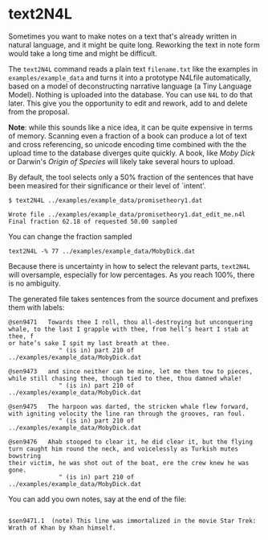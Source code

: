 # text2N4L

Sometimes you want to make notes on a text that's already written in natural language,
and it might be quite long. Reworking the text in note form would take a long time and might
be difficult.

The `text2N4L` command reads a plain text `filename.txt` like the examples in `examples/example_data`
and turns it into a prototype N4Lfile automatically, based on a model of deconstructing narrative
language (a Tiny Language Model). Nothing is uploaded into the database. You can use `N4L` to do that
later. This give you the opportunity to edit and rework, add to and delete from the proposal.

**Note**: while this sounds like a nice idea, it can be quite expensive in terms of memory. Scanning
even a fraction of a book can produce a lot of text and cross referencing, so unicode encoding time combined
with the the upload time to the database diverges quite quickly. A book, like _Moby Dick_ or Darwin's _Origin of Species_
will likely take several hours to upload.

By default, the tool selects only a 50% fraction of the sentences that have been measired for their
significance or their level of `intent'.

```
$ text2N4L ../examples/example_data/promisetheory1.dat

Wrote file ../examples/example_data/promisetheory1.dat_edit_me.n4l
Final fraction 62.18 of requested 50.00 sampled

```

You can change the fraction sampled

```
text2N4L -% 77 ../examples/example_data/MobyDick.dat
```

Because there is uncertainty in how to select the relevant parts,
`text2N4L` will oversample, especially for low percentages. As you reach
100%, there is no ambiguity.

The generated file takes sentences from the source document and prefixes them with labels:

```
@sen9471   Towards thee I roll, thou all-destroying but unconquering whale, to the last I grapple with thee, from hell’s heart I stab at thee, f
or hate’s sake I spit my last breath at thee.
              " (is in) part 210 of ../examples/example_data/MobyDick.dat

@sen9473   and since neither can be mine, let me then tow to pieces, while still chasing thee, though tied to thee, thou damned whale!
              " (is in) part 210 of ../examples/example_data/MobyDick.dat

@sen9475   The harpoon was darted, the stricken whale flew forward, with igniting velocity the line ran through the grooves, ran foul.
              " (is in) part 210 of ../examples/example_data/MobyDick.dat

@sen9476   Ahab stooped to clear it, he did clear it, but the flying turn caught him round the neck, and voicelessly as Turkish mutes bowstring
their victim, he was shot out of the boat, ere the crew knew he was gone.
              " (is in) part 210 of ../examples/example_data/MobyDick.dat

```

You can add you own notes, say at the end of the file:

```

$sen9471.1  (note) This line was immortalized in the movie Star Trek: Wrath of Khan by Khan himself.

```
